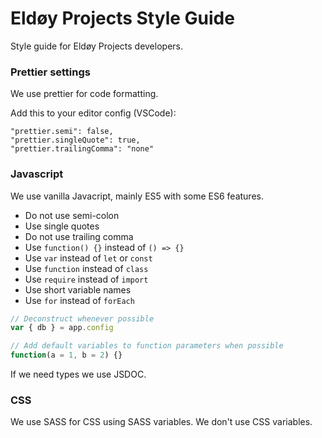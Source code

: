 # Eldøy Projects Style Guide

Style guide for Eldøy Projects developers.

### Prettier settings

We use prettier for code formatting.

Add this to your editor config (VSCode):

```
"prettier.semi": false,
"prettier.singleQuote": true,
"prettier.trailingComma": "none"
```

### Javascript

We use vanilla Javacript, mainly ES5 with some ES6 features.

- Do not use semi-colon
- Use single quotes
- Do not use trailing comma
- Use `function() {}` instead of `() => {}`
- Use `var` instead of `let` or `const`
- Use `function` instead of `class`
- Use `require` instead of `import`
- Use short variable names
- Use `for` instead of `forEach`

```js
// Deconstruct whenever possible
var { db } = app.config

// Add default variables to function parameters when possible
function(a = 1, b = 2) {}
```

If we need types we use JSDOC.


### CSS

We use SASS for CSS using SASS variables. We don't use CSS variables.
